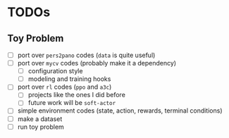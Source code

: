 # TODOs

## Toy Problem

- [ ] port over `pers2pano` codes (`data` is quite useful)
- [ ] port over `mycv` codes (probably make it a dependency)
  - [ ] configuration style
  - [ ] modeling and training hooks
- [ ] port over `rl` codes (`ppo` and `a3c`)
  - [ ] projects like the ones I did before
  - [ ] future work will be `soft-actor`
- [ ] simple environment codes (state, action, rewards, terminal conditions)
- [ ] make a dataset
- [ ] run toy problem
